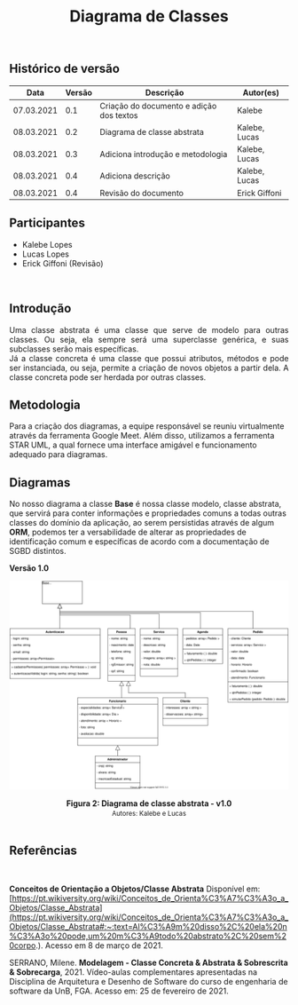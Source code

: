 # <center> Diagrama de Classes
<br>
    
## Histórico de versão
|Data | Versão | Descrição | Autor(es)
| -- | -- | -- | -- |
| 07.03.2021 | 0.1 | Criação do documento e adição dos textos | Kalebe
| 08.03.2021 | 0.2 | Diagrama de classe abstrata | Kalebe, Lucas
| 08.03.2021 | 0.3 | Adiciona introdução e metodologia | Kalebe, Lucas
| 08.03.2021 | 0.4 | Adiciona descrição| Kalebe, Lucas
| 08.03.2021 | 0.4 | Revisão do documento | Erick Giffoni



## Participantes
- Kalebe Lopes
- Lucas Lopes 
- Erick Giffoni (Revisão)

<br>

## Introdução
<p align="justify">
Uma classe abstrata é uma classe que serve de modelo para outras classes. Ou seja, ela sempre será uma superclasse genérica, e suas subclasses serão mais específicas.<br>
Já a classe concreta é uma classe que possui atributos, métodos e pode ser instanciada, ou seja, permite a criação de novos objetos a partir dela. A classe concreta pode ser herdada por outras classes. 

</p>

## Metodologia
Para a criação dos diagramas, a equipe responsável se reuniu virtualmente através da ferramenta Google Meet. Além disso, utilizamos a ferramenta STAR UML, a qual fornece uma interface amigável e funcionamento adequado para diagramas.
## Diagramas

No nosso diagrama a classe **Base** é nossa classe modelo, classe abstrata, que servirá para conter informações e propriedades comuns a todas outras classes do domínio da aplicação,  ao serem persistidas através de algum **ORM**,  podemos ter a versabilidade de alterar as propriedades de identificação comum e específicas de acordo com a documentação de SGBD distintos.

**Versão 1.0**

[<div align="center"><img hight="auto" width="auto" src="../../img/modelagem/estatica/abstrata.svg"></div>](../../img/modelagem/estatica/abstrata.svg)
<figcaption align='center'>
    <b>Figura 2: Diagrama de classe abstrata - v1.0 </b>
    <br>
    <small>Autores: Kalebe e Lucas</small>
</figcaption>
<br>

## Referências
<br>

**Conceitos de Orientação a Objetos/Classe Abstrata** Disponível em: [https://pt.wikiversity.org/wiki/Conceitos_de_Orienta%C3%A7%C3%A3o_a_Objetos/Classe_Abstrata](https://pt.wikiversity.org/wiki/Conceitos_de_Orienta%C3%A7%C3%A3o_a_Objetos/Classe_Abstrata#:~:text=Al%C3%A9m%20disso%2C%20ela%20n%C3%A3o%20pode,um%20m%C3%A9todo%20abstrato%2C%20sem%20corpo.). Acesso em 8 de março de 2021.

SERRANO, Milene. **Modelagem -  Classe Concreta & Abstrata & Sobrescrita & Sobrecarga**, 2021. Vídeo-aulas complementares apresentadas na Disciplina de Arquitetura e Desenho de Software do curso de engenharia de software da UnB, FGA. Acesso em: 25 de fevereiro de 2021.

